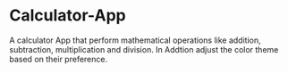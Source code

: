 # Calculator-App

A calculator App that perform mathematical operations like addition, subtraction, multiplication and division. In Addtion adjust the color theme based on their preference.
